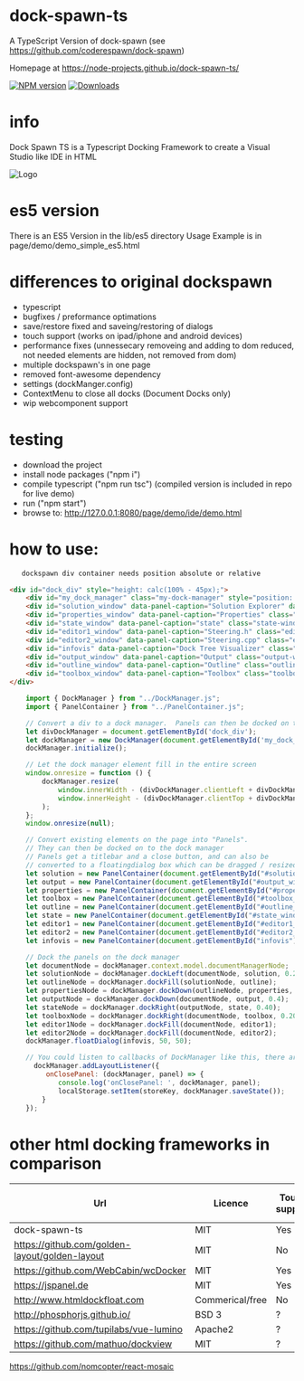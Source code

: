 # dock-spawn-ts
A TypeScript Version of dock-spawn (see https://github.com/coderespawn/dock-spawn)

Homepage at https://node-projects.github.io/dock-spawn-ts/

[![NPM version](http://img.shields.io/npm/v/dock-spawn-ts.svg)](https://www.npmjs.com/package/dock-spawn-ts)
[![Downloads](https://img.shields.io/npm/dm/dock-spawn-ts.svg)](https://www.npmjs.com/package/dock-spawn-ts)

# info
Dock Spawn TS is a Typescript Docking Framework to create a Visual Studio like IDE in HTML

![Logo](https://raw.githubusercontent.com/node-projects/dock-spawn-ts/master/ide.png)

# es5 version

There is an ES5 Version in the lib/es5 directory
Usage Example is in page/demo/demo_simple_es5.html

# differences to original dockspawn
 - typescript
 - bugfixes / preformance optimations
 - save/restore fixed and saveing/restoring of dialogs
 - touch support (works on ipad/iphone and android devices)
 - performance fixes (unnessecary removeing and adding to dom reduced, not needed elements are hidden, not removed from dom)
 - multiple dockspawn's in one page
 - removed font-awesome dependency
 - settings (dockManger.config)
 - ContextMenu to close all docks (Document Docks only)
 - wip webcomponent support

# testing
 - download the project
 - install node packages ("npm i")
 - compile typescript ("npm run tsc") (compiled version is included in repo for live demo)
 - run ("npm start")
 - browse to: http://127.0.0.1:8080/page/demo/ide/demo.html

# how to use:

```html
   dockspawn div container needs position absolute or relative 

<div id="dock_div" style="height: calc(100% - 45px);">
    <div id="my_dock_manager" class="my-dock-manager" style="position: relative;"></div>
    <div id="solution_window" data-panel-caption="Solution Explorer" data-panel-icon="test.png" class="solution-window" hidden></div>
    <div id="properties_window" data-panel-caption="Properties" class="properties-window" hidden></div>
    <div id="state_window" data-panel-caption="state" class="state-window" hidden></div>
    <div id="editor1_window" data-panel-caption="Steering.h" class="editor1-window editor-host" hidden></div>
    <div id="editor2_window" data-panel-caption="Steering.cpp" class="editor2-window editor-host" hidden></div>
    <div id="infovis" data-panel-caption="Dock Tree Visualizer" class="editor2-window editor-host" hidden></div>
    <div id="output_window" data-panel-caption="Output" class="output-window editor-host" hidden></div>
    <div id="outline_window" data-panel-caption="Outline" class="outline-window" hidden></div>
    <div id="toolbox_window" data-panel-caption="Toolbox" class="toolbox-window" hidden></div>
</div>

```

```javascript
    import { DockManager } from "../DockManager.js";
    import { PanelContainer } from "../PanelContainer.js";

    // Convert a div to a dock manager.  Panels can then be docked on to it
    let divDockManager = document.getElementById('dock_div');
    let dockManager = new DockManager(document.getElementById('my_dock_manager'));
    dockManager.initialize();

    // Let the dock manager element fill in the entire screen
    window.onresize = function () {
        dockManager.resize(
            window.innerWidth - (divDockManager.clientLeft + divDockManager.offsetLeft),
            window.innerHeight - (divDockManager.clientTop + divDockManager.offsetTop)
        );
    };
    window.onresize(null);

    // Convert existing elements on the page into "Panels". 
    // They can then be docked on to the dock manager 
    // Panels get a titlebar and a close button, and can also be 
    // converted to a floatingdialog box which can be dragged / resized 
    let solution = new PanelContainer(document.getElementById("#solution_window"), dockManager);
    let output = new PanelContainer(document.getElementById("#output_window"), dockManager);
    let properties = new PanelContainer(document.getElementById("#properties_window"), dockManager);
    let toolbox = new PanelContainer(document.getElementById("#toolbox_window"), dockManager);
    let outline = new PanelContainer(document.getElementById("#outline_window"), dockManager);
    let state = new PanelContainer(document.getElementById("#state_window"), dockManager);
    let editor1 = new PanelContainer(document.getElementById("#editor1_window"), dockManager);
    let editor2 = new PanelContainer(document.getElementById("#editor2_window"), dockManager);
    let infovis = new PanelContainer(document.getElementById("infovis"), dockManager);

    // Dock the panels on the dock manager
    let documentNode = dockManager.context.model.documentManagerNode;
    let solutionNode = dockManager.dockLeft(documentNode, solution, 0.20);
    let outlineNode = dockManager.dockFill(solutionNode, outline);
    let propertiesNode = dockManager.dockDown(outlineNode, properties, 0.6);
    let outputNode = dockManager.dockDown(documentNode, output, 0.4);
    let stateNode = dockManager.dockRight(outputNode, state, 0.40);
    let toolboxNode = dockManager.dockRight(documentNode, toolbox, 0.20);
    let editor1Node = dockManager.dockFill(documentNode, editor1);
    let editor2Node = dockManager.dockFill(documentNode, editor2);
    dockManager.floatDialog(infovis, 50, 50);

    // You could listen to callbacks of DockManager like this, there are more event's then close available see ILayoutEventListener
      dockManager.addLayoutListener({
         onClosePanel: (dockManager, panel) => {
            console.log('onClosePanel: ', dockManager, panel);
            localStorage.setItem(storeKey, dockManager.saveState());
        }
    });
```

# other html docking frameworks in comparison

| Url                                            | Licence         | Touch support | Dialogs | Keep Content in DOM | Autocolapsing Panels | Dialogs in new Browserwindows | Dock Back from extra Browserwindow |
|------------------------------------------------|-----------------|---------------|---------|---------------------|----------------------|-------------------------------|------------------------------------|
| dock-spawn-ts                                  | MIT             | Yes           | Yes     | Yes                 | No                   | Yes                           | No                                 |
| https://github.com/golden-layout/golden-layout | MIT             | No            | No      |                     |                      | Yes                           |                                    |
| https://github.com/WebCabin/wcDocker           | MIT             | Yes           | Yes     |                     |                      | No                            |                                    |
| https://jspanel.de                             | MIT             | Yes           | Yes     |                     |                      | No                            |                                    |
| http://www.htmldockfloat.com                   | Commerical/free | No            | Yes     |                     |                      | No                            |                                    |
| http://phosphorjs.github.io/                   | BSD 3           | ?             | ?       |                     |                      | No                            |                                    |
| https://github.com/tupilabs/vue-lumino         | Apache2         | ?             | No      |                     |                      | No                            |                                    |
| https://github.com/mathuo/dockview             | MIT             | ?             | No      |                     |                      | No                            |                                    |
   
https://github.com/nomcopter/react-mosaic